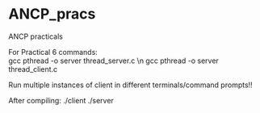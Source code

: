 # ANCP_pracs


ANCP practicals



For Practical 6 commands:<br>
gcc pthread -o server thread_server.c \n
gcc pthread -o server thread_client.c


Run multiple instances of client in different terminals/command prompts!!

After compiling:
./client
./server
